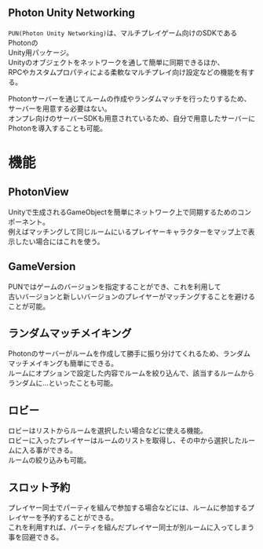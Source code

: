 ## Photon Unity Networking
`PUN(Photon Unity Networking)`は、マルチプレイゲーム向けのSDKであるPhotonの  
Unity用パッケージ。  
Unityのオブジェクトをネットワークを通して簡単に同期できるほか、  
RPCやカスタムプロパティによる柔軟なマルチプレイ向け設定などの機能を有する。

Photonサーバーを通じてルームの作成やランダムマッチを行ったりするため、サーバーを用意する必要はない。  
オンプレ向けのサーバーSDKも用意されているため、自分で用意したサーバーにPhotonを導入することも可能。

# 機能
## PhotonView
Unityで生成されるGameObjectを簡単にネットワーク上で同期するためのコンポーネント。  
例えばマッチングして同じルームにいるプレイヤーキャラクターをマップ上で表示したい場合にはこれを使う。

## GameVersion
PUNではゲームのバージョンを指定することができ、これを利用して  
古いバージョンと新しいバージョンのプレイヤーがマッチングすることを避けることが可能。

## ランダムマッチメイキング
Photonのサーバーがルームを作成して勝手に振り分けてくれるため、ランダムマッチメイキングも簡単にできる。  
ルームにオプションで設定した内容でルームを絞り込んで、該当するルームからランダムに…といったことも可能。

## ロビー
ロビーはリストからルームを選択したい場合などに使える機能。  
ロビーに入ったプレイヤーはルームのリストを取得し、その中から選択したルームに入る事ができる。  
ルームの絞り込みも可能。

## スロット予約
プレイヤー同士でパーティを組んで参加する場合などには、ルームに参加するプレイヤーを予約することができる。  
これを利用すれば、パーティを組んだプレイヤー同士が別ルームに入ってしまう事を回避できる。